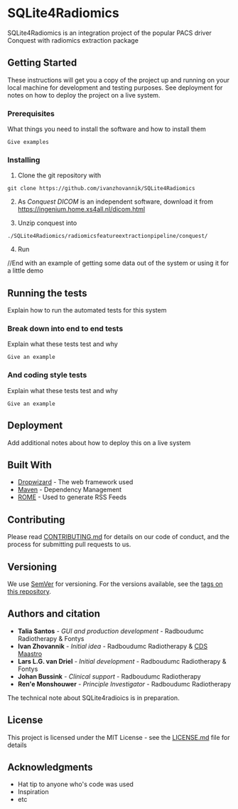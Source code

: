 # SQLite4Radiomics

SQLite4Radiomics is an integration project of the popular PACS driver Conquest with radiomics extraction package 

## Getting Started

These instructions will get you a copy of the project up and running on your local machine for development and testing purposes. See deployment for notes on how to deploy the project on a live system.

### Prerequisites

What things you need to install the software and how to install them

```
Give examples
```

### Installing

1. Clone the git repository with

```
git clone https://github.com/ivanzhovannik/SQLite4Radiomics
```

2. As *Conquest DICOM* is an independent software, download it from https://ingenium.home.xs4all.nl/dicom.html

3. Unzip conquest into

```
./SQLite4Radiomics/radiomicsfeatureextractionpipeline/conquest/
```

4. Run 

//End with an example of getting some data out of the system or using it for a little demo

## Running the tests

Explain how to run the automated tests for this system

### Break down into end to end tests

Explain what these tests test and why

```
Give an example
```

### And coding style tests

Explain what these tests test and why

```
Give an example
```

## Deployment

Add additional notes about how to deploy this on a live system

## Built With

* [Dropwizard](http://www.dropwizard.io/1.0.2/docs/) - The web framework used
* [Maven](https://maven.apache.org/) - Dependency Management
* [ROME](https://rometools.github.io/rome/) - Used to generate RSS Feeds

## Contributing

Please read [CONTRIBUTING.md](https://gist.github.com/PurpleBooth/b24679402957c63ec426) for details on our code of conduct, and the process for submitting pull requests to us.

## Versioning

We use [SemVer](http://semver.org/) for versioning. For the versions available, see the [tags on this repository](https://github.com/your/project/tags).

## Authors and citation

* **Talia Santos** - *GUI and production development* - Radboudumc Radiotherapy & Fontys
* **Ivan Zhovannik** - *Initial idea* - Radboudumc Radiotherapy & [CDS Maastro](https://gitlab.com/UM-CDS/distributedradiomics)
* **Lars L.G. van Driel** - *Initial development* - Radboudumc Radiotherapy & Fontys
* **Johan Bussink** - *Clinical support* - Radboudumc Radiotherapy
* **Ren'e Monshouwer** - *Principle Investigator* - Radboudumc Radiotherapy

The technical note about SQLite4radioics is in preparation.

## License

This project is licensed under the MIT License - see the [LICENSE.md](LICENSE.md) file for details

## Acknowledgments

* Hat tip to anyone who's code was used
* Inspiration
* etc


